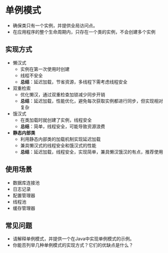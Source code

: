 # 单例模式
+ 确保类只有一个实例，并提供全局访问点。
+ 在应用程序的整个生命周期内，只存在一个类的实例，不会创建多个实例

## 实现方式
+ 懒汉式
  + 实例在第一次使用时创建
  + 线程不安全
  + **总结**：延迟加载，节省资源，多线程下需考虑线程安全
+ 双重检索
  + 优化懒汉，通过双重检查加锁减少同步开销
  + **总结**：延迟加载，性能优化，避免每次获取实例都进行同步，但实现相对复杂
+ 饿汉式
  + 在类加载时就创建了实例，线程安全
  + **总结**：简单，线程安全，可能导致资源浪费
+ **静态内部类** 
  + 利用静态内部类的加载机制实现延迟加载
  + 兼具懒汉式的线程安全和饿汉式的性能
  + **总结**：延迟加载，线程安全，实现简单，兼具懒汉饿汉的有点，推荐使用

## 使用场景
+ 数据库连接池
+ 日志记录
+ 配置管理器
+ 线程池
+ 缓存管理器

## 常见问题
+ 请解释单例模式，并提供一个在Java中实现单例模式的示例。
+ 你能否列举几种单例模式的实现方式？它们的优缺点是什么？
